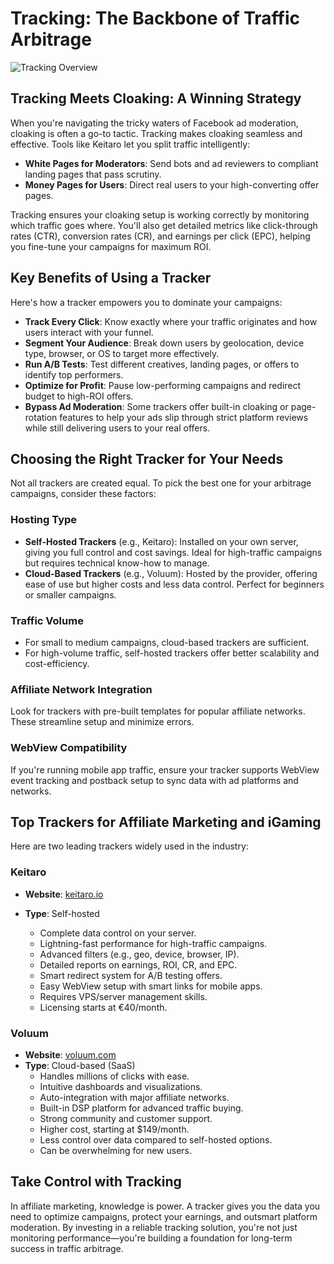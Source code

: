 # Tracking: The Backbone of Traffic Arbitrage

![Tracking Overview](/img/1.6/image1.webp)

## Tracking Meets Cloaking: A Winning Strategy

When you're navigating the tricky waters of Facebook ad moderation, cloaking is often a go-to tactic. Tracking makes cloaking seamless and effective. Tools like Keitaro let you split traffic intelligently:

* **White Pages for Moderators**: Send bots and ad reviewers to compliant landing pages that pass scrutiny.  
* **Money Pages for Users**: Direct real users to your high-converting offer pages.

Tracking ensures your cloaking setup is working correctly by monitoring which traffic goes where. You'll also get detailed metrics like click-through rates (CTR), conversion rates (CR), and earnings per click (EPC), helping you fine-tune your campaigns for maximum ROI.

## Key Benefits of Using a Tracker

Here's how a tracker empowers you to dominate your campaigns:

* **Track Every Click**: Know exactly where your traffic originates and how users interact with your funnel.  
* **Segment Your Audience**: Break down users by geolocation, device type, browser, or OS to target more effectively.  
* **Run A/B Tests**: Test different creatives, landing pages, or offers to identify top performers.  
* **Optimize for Profit**: Pause low-performing campaigns and redirect budget to high-ROI offers.  
* **Bypass Ad Moderation**: Some trackers offer built-in cloaking or page-rotation features to help your ads slip through strict platform reviews while still delivering users to your real offers.

## Choosing the Right Tracker for Your Needs

Not all trackers are created equal. To pick the best one for your arbitrage campaigns, consider these factors:

### Hosting Type

* **Self-Hosted Trackers** (e.g., Keitaro): Installed on your own server, giving you full control and cost savings. Ideal for high-traffic campaigns but requires technical know-how to manage.  
* **Cloud-Based Trackers** (e.g., Voluum): Hosted by the provider, offering ease of use but higher costs and less data control. Perfect for beginners or smaller campaigns.

### Traffic Volume

* For small to medium campaigns, cloud-based trackers are sufficient.  
* For high-volume traffic, self-hosted trackers offer better scalability and cost-efficiency.

### Affiliate Network Integration

Look for trackers with pre-built templates for popular affiliate networks. These streamline setup and minimize errors.

### WebView Compatibility

If you're running mobile app traffic, ensure your tracker supports WebView event tracking and postback setup to sync data with ad platforms and networks.

## Top Trackers for Affiliate Marketing and iGaming

Here are two leading trackers widely used in the industry:

### Keitaro

* **Website**: [keitaro.io](http://keitaro.io)   
* **Type**: Self-hosted

  * Complete data control on your server.  
  * Lightning-fast performance for high-traffic campaigns.  
  * Advanced filters (e.g., geo, device, browser, IP).  
  * Detailed reports on earnings, ROI, CR, and EPC.  
  * Smart redirect system for A/B testing offers.  
  * Easy WebView setup with smart links for mobile apps.  
  * Requires VPS/server management skills.  
  * Licensing starts at €40/month.

### Voluum

* **Website**: [voluum.com](http://voluum.com)   
* **Type**: Cloud-based (SaaS)  
  * Handles millions of clicks with ease.  
  * Intuitive dashboards and visualizations.  
  * Auto-integration with major affiliate networks.  
  * Built-in DSP platform for advanced traffic buying.  
  * Strong community and customer support.  
  * Higher cost, starting at $149/month.  
  * Less control over data compared to self-hosted options.  
  * Can be overwhelming for new users.

## Take Control with Tracking

In affiliate marketing, knowledge is power. A tracker gives you the data you need to optimize campaigns, protect your earnings, and outsmart platform moderation. By investing in a reliable tracking solution, you're not just monitoring performance—you're building a foundation for long-term success in traffic arbitrage.